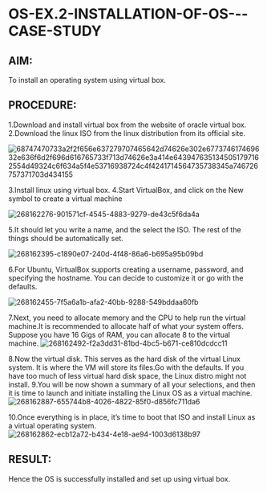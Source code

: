 # OS-EX.2-INSTALLATION-OF-OS---CASE-STUDY

## AIM:
To install an operating system using virtual box.

## PROCEDURE:
1.Download and install virtual box from the website of oracle virtual box.
2.Download the linux ISO from the linux distribution from its official site.

![68747470733a2f2f656e637279707465642d74626e302e677374617469632e636f6d2f696d616765733f713d74626e3a414e6439476351345051797162554d49324c6f634a5f4e53716938724c4f4241714564735738345a746726757371703d434155](https://github.com/Madhav005/OS-EX.2-INSTALLATION-OF-OS---CASE-STUDY/assets/110885274/a34262c1-6827-49b0-9eda-38d3ef7cd670)

3.Install linux using virtual box.
4.Start VirtualBox, and click on the New symbol to create a virtual machine

![268162276-901571cf-4545-4883-9279-de43c5f6da4a](https://github.com/Madhav005/OS-EX.2-INSTALLATION-OF-OS---CASE-STUDY/assets/110885274/da1669a1-9855-4136-9723-45e1661808e7)

5.It should let you write a name, and the select the ISO. 
The rest of the things should be automatically set.

![268162395-c1890e07-240d-4f48-86a6-b695a95b09bd](https://github.com/Madhav005/OS-EX.2-INSTALLATION-OF-OS---CASE-STUDY/assets/110885274/950ff862-8c20-4caa-97e2-c7cbe5f343dc)

6.For Ubuntu, VirtualBox supports creating a username, password, and specifying the hostname. You can decide to customize it or go with the defaults.

![268162455-7f5a6a1b-afa2-40bb-9288-549bddaa60fb](https://github.com/Madhav005/OS-EX.2-INSTALLATION-OF-OS---CASE-STUDY/assets/110885274/12883db0-db34-4127-aaae-8af36eee3551)

7.Next, you need to allocate memory and the CPU to help run the virtual
machine.It is recommended to allocate half of what your system offers.
Suppose you have 16 Gigs of RAM, you can allocate 8 to the virtual machine.
![268162492-f2a3dd31-81bd-4bc5-b671-ce810dcdcc11](https://github.com/Madhav005/OS-EX.2-INSTALLATION-OF-OS---CASE-STUDY/assets/110885274/49b17378-a566-4c2b-bd15-9476ae0bcdf5)

8.Now the virtual disk. This serves as the hard disk of the virtual Linux system.
It is where the VM will store its files.Go with the defaults. If you have too much
of less virtual hard disk space, the Linux distro might not install.
9.You will be now shown a summary of all your selections, and then it is time
to launch and initiate installing the Linux OS as a virtual machine.
![268162887-655744b8-4026-4822-85f0-d856fc711da6](https://github.com/Madhav005/OS-EX.2-INSTALLATION-OF-OS---CASE-STUDY/assets/110885274/3145c636-1665-4839-a0b4-511420a88e22)

10.Once everything is in place, it’s time to boot that ISO and install Linux as a
virtual operating system.
![268162862-ecb12a72-b434-4e18-ae94-1003d6138b97](https://github.com/Madhav005/OS-EX.2-INSTALLATION-OF-OS---CASE-STUDY/assets/110885274/ed31ed36-d6a7-41f5-a83d-f672f19ffca1)

## RESULT:
Hence the OS is successfully installed and set up using virtual box.
